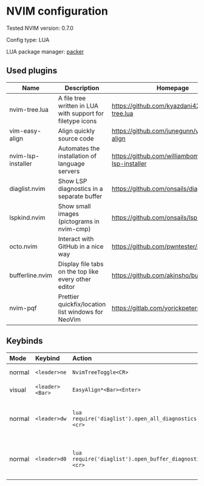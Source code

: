 # NVIM configuration

Tested NVIM version: 0.7.0

Config type: LUA

LUA package manager: [packer](https://github.com/wbthomason/packer.nvim)

## Used plugins

| Name               | Description                                                | Homepage                                           |
| ---                | ---                                                        | ---                                                |
| nvim-tree.lua      | A file tree written in LUA with support for filetype icons | https://github.com/kyazdani42/nvim-tree.lua        |
| vim-easy-align     | Align quickly source code                                  | https://github.com/junegunn/vim-easy-align         |
| nvim-lsp-installer | Automates the installation of language servers             | https://github.com/williamboman/nvim-lsp-installer |
| diaglist.nvim      | Show LSP diagnostics in a separate buffer                  | https://github.com/onsails/diaglist.nvim           |
| lspkind.nvim       | Show small images (pictograms in nvim-cmp)                 | https://github.com/onsails/lspkind.nvim            |
| octo.nvim          | Interact with GitHub in a nice way                         | https://github.com/pwntester/octo.nvim             |
| bufferline.nvim    | Display file tabs on the top like every other editor       | https://github.com/akinsho/bufferline.nvim         |
| nvim-pqf           | Prettier quickfix/location list windows for NeoVim         | https://gitlab.com/yorickpeterse/nvim-pqf          |

## Keybinds

| Mode   | Keybind         | Action                                                  | Description                              |
| :----- | :--------       | :-------                                                | :------------                            |
| normal | `<leader>ne`    | `NvimTreeToggle<CR>`                                    | Open NvimTree                            |
| visual | `<leader><Bar>` | `EasyAlign*<Bar><Enter>`                                | Format GHFM table                        |
| normal | `<leader>dw`    | `lua require('diaglist').open_all_diagnostics()<cr>`    | Open diagnostics for the whole directory |
| normal | `<leader>d0`    | `lua require('diaglist').open_buffer_diagnostics()<cr>` | Open diagnostics for the current buffer  |

